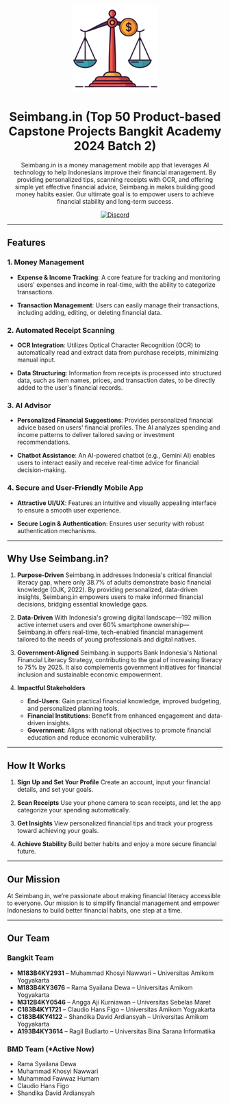 <div align="center">
 <img src="./logo.png" width=200/>
</div>

<h1 align="center">
  Seimbang.in (Top 50 Product-based Capstone Projects Bangkit Academy 2024 Batch 2)
</h1>
<p align="center">
 Seimbang.in is a money management mobile app that leverages AI technology to help Indonesians improve their financial management. By providing personalized tips, scanning receipts with OCR, and offering simple yet effective financial advice, Seimbang.in makes building good money habits easier. Our ultimate goal is to empower users to achieve financial stability and long-term success.
</p>

<p align="center">
    <a href="https://github.com/consumet/api.consumet.org/actions/workflows/docker-build.yml">
      <img src="https://github.com/consumet/api.consumet.org/actions/workflows/docker-build.yml/badge.svg" alt="Discord">
    </a>
</p>


---

## Features

### 1. Money Management
- **Expense & Income Tracking**:
  A core feature for tracking and monitoring users' expenses and income in real-time, with the ability to categorize transactions.

- **Transaction Management**:
  Users can easily manage their transactions, including adding, editing, or deleting financial data.


### 2. Automated Receipt Scanning
- **OCR Integration**:
  Utilizes Optical Character Recognition (OCR) to automatically read and extract data from purchase receipts, minimizing manual input.

- **Data Structuring**:
  Information from receipts is processed into structured data, such as item names, prices, and transaction dates, to be directly added to the user's financial records.


### 3. AI Advisor
- **Personalized Financial Suggestions**:
  Provides personalized financial advice based on users' financial profiles. The AI analyzes spending and income patterns to deliver tailored saving or investment recommendations.

- **Chatbot Assistance**:
  An AI-powered chatbot (e.g., Gemini AI) enables users to interact easily and receive real-time advice for financial decision-making.

### 4. Secure and User-Friendly Mobile App
- **Attractive UI/UX**:
  Features an intuitive and visually appealing interface to ensure a smooth user experience.

- **Secure Login & Authentication**:
  Ensures user security with robust authentication mechanisms.

---

## Why Use Seimbang.in?

1. **Purpose-Driven**
   Seimbang.in addresses Indonesia's critical financial literacy gap, where only 38.7% of adults demonstrate basic financial knowledge (OJK, 2022). By providing personalized, data-driven insights, Seimbang.in empowers users to make informed financial decisions, bridging essential knowledge gaps.

2. **Data-Driven**
   With Indonesia's growing digital landscape—192 million active internet users and over 60% smartphone ownership—Seimbang.in offers real-time, tech-enabled financial management tailored to the needs of young professionals and digital natives.

3. **Government-Aligned**
   Seimbang.in supports Bank Indonesia's National Financial Literacy Strategy, contributing to the goal of increasing literacy to 75% by 2025. It also complements government initiatives for financial inclusion and sustainable economic empowerment.

4. **Impactful Stakeholders**
   - **End-Users**: Gain practical financial knowledge, improved budgeting, and personalized planning tools.
   - **Financial Institutions**: Benefit from enhanced engagement and data-driven insights.
   - **Government**: Aligns with national objectives to promote financial education and reduce economic vulnerability.


---

## How It Works

1. **Sign Up and Set Your Profile**
   Create an account, input your financial details, and set your goals.

2. **Scan Receipts**
   Use your phone camera to scan receipts, and let the app categorize your spending automatically.

3. **Get Insights**
   View personalized financial tips and track your progress toward achieving your goals.

4. **Achieve Stability**
   Build better habits and enjoy a more secure financial future.

---

## Our Mission

At Seimbang.in, we’re passionate about making financial literacy accessible to everyone. Our mission is to simplify financial management and empower Indonesians to build better financial habits, one step at a time.

---

## Our Team
### Bangkit Team
- **M183B4KY2931** – Muhammad Khosyi Nawwari – Universitas Amikom Yogyakarta
- **M183B4KY3676** – Rama Syailana Dewa – Universitas Amikom Yogyakarta
- **M312B4KY0546** – Angga Aji Kurniawan – Universitas Sebelas Maret
- **C183B4KY1721** – Claudio Hans Figo – Universitas Amikom Yogyakarta
- **C183B4KY4122** – Shandika David Ardiansyah – Universitas Amikom Yogyakarta
- **A193B4KY3614** – Ragil Budiarto – Universitas Bina Sarana Informatika

### BMD Team (*Active Now)
- Rama Syailana Dewa
- Muhammad Khosyi Nawwari
- Muhammad Fawwaz Humam
- Claudio Hans Figo
- Shandika David Ardiansyah
